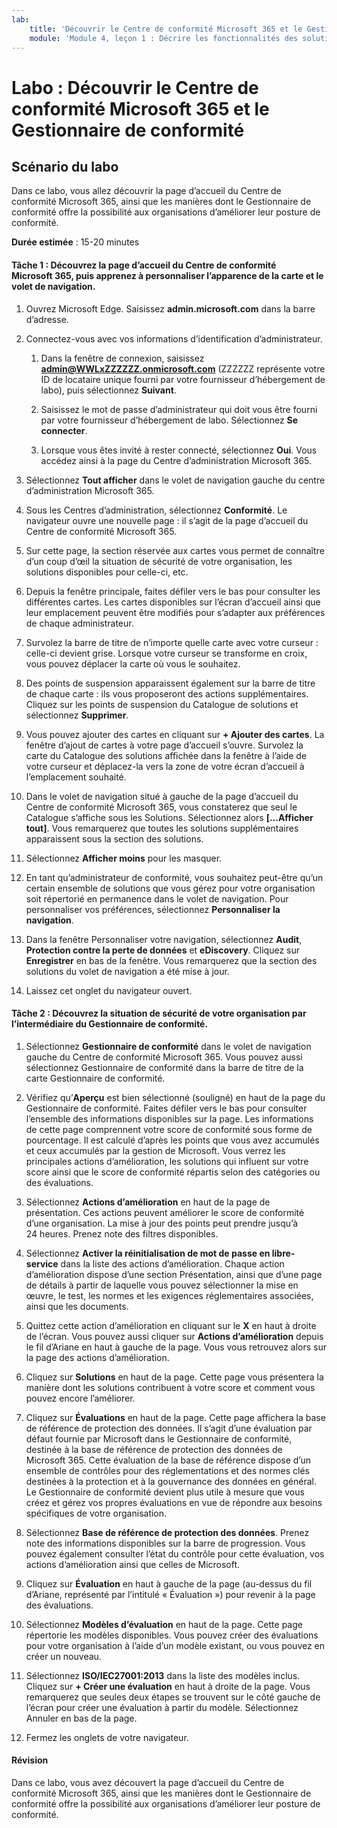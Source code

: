 ```yaml
---
lab:
    title: 'Découvrir le Centre de conformité Microsoft 365 et le Gestionnaire de conformité'
    module: 'Module 4, leçon 1 : Décrire les fonctionnalités des solutions de conformité Microsoft : Décrire les fonctionnalités de gestion de la conformité de Microsoft'
---
```



# Labo : Découvrir le Centre de conformité Microsoft 365 et le Gestionnaire de conformité

## Scénario du labo
Dans ce labo, vous allez découvrir la page d’accueil du Centre de conformité Microsoft 365, ainsi que les manières dont le Gestionnaire de conformité offre la possibilité aux organisations d’améliorer leur posture de conformité.


**Durée estimée** : 15-20 minutes

#### Tâche 1 : Découvrez la page d’accueil du Centre de conformité Microsoft 365, puis apprenez à personnaliser l’apparence de la carte et le volet de navigation.

1.	Ouvrez Microsoft Edge. Saisissez **admin.microsoft.com** dans la barre d’adresse.

1. Connectez-vous avec vos informations d’identification d’administrateur.
    1. Dans la fenêtre de connexion, saisissez **admin@WWLxZZZZZZ.onmicrosoft.com** (ZZZZZZ représente votre ID de locataire unique fourni par votre fournisseur d’hébergement de labo), puis sélectionnez **Suivant**.
    
    1. Saisissez le mot de passe d’administrateur qui doit vous être fourni par votre fournisseur d’hébergement de labo. Sélectionnez **Se connecter**.
    1. Lorsque vous êtes invité à rester connecté, sélectionnez **Oui**. Vous accédez ainsi à la page du Centre d’administration Microsoft 365.

1. Sélectionnez **Tout afficher** dans le volet de navigation gauche du centre d’administration Microsoft 365.

1. Sous les Centres d’administration, sélectionnez **Conformité**.  Le navigateur ouvre une nouvelle page : il s’agit de la page d’accueil du Centre de conformité Microsoft 365.  
1. Sur cette page, la section réservée aux cartes vous permet de connaître d’un coup d’œil la situation de sécurité de votre organisation, les solutions disponibles pour celle-ci, etc.
1. Depuis la fenêtre principale, faites défiler vers le bas pour consulter les différentes cartes. Les cartes disponibles sur l’écran d’accueil ainsi que leur emplacement peuvent être modifiés pour s’adapter aux préférences de chaque administrateur.  
1. Survolez la barre de titre de n’importe quelle carte avec votre curseur : celle-ci devient grise.  Lorsque votre curseur se transforme en croix, vous pouvez déplacer la carte où vous le souhaitez.
1. Des points de suspension apparaissent également sur la barre de titre de chaque carte : ils vous proposeront des actions supplémentaires.  Cliquez sur les points de suspension du Catalogue de solutions et sélectionnez **Supprimer**.
1. Vous pouvez ajouter des cartes en cliquant sur **+ Ajouter des cartes**.  La fenêtre d’ajout de cartes à votre page d’accueil s’ouvre.  Survolez la carte du Catalogue des solutions affichée dans la fenêtre à l’aide de votre curseur et déplacez-la vers la zone de votre écran d’accueil à l’emplacement souhaité.
1. Dans le volet de navigation situé à gauche de la page d’accueil du Centre de conformité Microsoft 365, vous constaterez que seul le Catalogue s’affiche sous les Solutions.  Sélectionnez alors **[…Afficher tout]**.  Vous remarquerez que toutes les solutions supplémentaires apparaissent sous la section des solutions.  
1. Sélectionnez **Afficher moins** pour les masquer.
1. En tant qu’administrateur de conformité, vous souhaitez peut-être qu’un certain ensemble de solutions que vous gérez pour votre organisation soit répertorié en permanence dans le volet de navigation.  Pour personnaliser vos préférences, sélectionnez **Personnaliser la navigation**.  
1. Dans la fenêtre Personnaliser votre navigation, sélectionnez **Audit**, **Protection contre la perte de données** et **eDiscovery**.  Cliquez sur **Enregistrer** en bas de la fenêtre.  Vous remarquerez que la section des solutions du volet de navigation a été mise à jour.
1. Laissez cet onglet du navigateur ouvert.

#### Tâche 2 : Découvrez la situation de sécurité de votre organisation par l’intermédiaire du Gestionnaire de conformité.

1. Sélectionnez **Gestionnaire de conformité** dans le volet de navigation gauche du Centre de conformité Microsoft 365.  Vous pouvez aussi sélectionnez Gestionnaire de conformité dans la barre de titre de la carte Gestionnaire de conformité.

1. Vérifiez qu’**Aperçu** est bien sélectionné (souligné) en haut de la page du Gestionnaire de conformité. Faites défiler vers le bas pour consulter l’ensemble des informations disponibles sur la page.  Les informations de cette page comprennent votre score de conformité sous forme de pourcentage. Il est calculé d’après les points que vous avez accumulés et ceux accumulés par la gestion de Microsoft.   Vous verrez les principales actions d’amélioration, les solutions qui influent sur votre score ainsi que le score de conformité répartis selon des catégories ou des évaluations.

1. Sélectionnez **Actions d’amélioration** en haut de la page de présentation.  Ces actions peuvent améliorer le score de conformité d’une organisation. La mise à jour des points peut prendre jusqu’à 24 heures.  Prenez note des filtres disponibles.

1. Sélectionnez **Activer la réinitialisation de mot de passe en libre-service** dans la liste des actions d’amélioration.  Chaque action d’amélioration dispose d’une section Présentation, ainsi que d’une page de détails à partir de laquelle vous pouvez sélectionner la mise en œuvre, le test, les normes et les exigences réglementaires associées, ainsi que les documents.

1. Quittez cette action d’amélioration en cliquant sur le **X** en haut à droite de l’écran.  Vous pouvez aussi cliquer sur **Actions d’amélioration** depuis le fil d’Ariane en haut à gauche de la page.  Vous vous retrouvez alors sur la page des actions d’amélioration.

1. Cliquez sur **Solutions** en haut de la page. Cette page vous présentera la manière dont les solutions contribuent à votre score et comment vous pouvez encore l’améliorer.

1. Cliquez sur **Évaluations** en haut de la page. Cette page affichera la base de référence de protection des données.  Il s’agit d’une évaluation par défaut fournie par Microsoft dans le Gestionnaire de conformité, destinée à la base de référence de protection des données de Microsoft 365.  Cette évaluation de la base de référence dispose d’un ensemble de contrôles pour des réglementations et des normes clés destinées à la protection et à la gouvernance des données en général. Le Gestionnaire de conformité devient plus utile à mesure que vous créez et gérez vos propres évaluations en vue de répondre aux besoins spécifiques de votre organisation.

1. Sélectionnez **Base de référence de protection des données**.  Prenez note des informations disponibles sur la barre de progression.  Vous pouvez également consulter l’état du contrôle pour cette évaluation, vos actions d’amélioration ainsi que celles de Microsoft.  

1. Cliquez sur **Évaluation** en haut à gauche de la page (au-dessus du fil d’Ariane, représenté par l’intitulé « Évaluation ») pour revenir à la page des évaluations.  

1. Sélectionnez **Modèles d’évaluation** en haut de la page.  Cette page répertorie les modèles disponibles. Vous pouvez créer des évaluations pour votre organisation à l’aide d’un modèle existant, ou vous pouvez en créer un nouveau.
 
1. Sélectionnez **ISO/IEC27001:2013** dans la liste des modèles inclus. Cliquez sur **+ Créer une évaluation** en haut à droite de la page.  Vous remarquerez que seules deux étapes se trouvent sur le côté gauche de l’écran pour créer une évaluation à partir du modèle.  Sélectionnez Annuler en bas de la page.

1. Fermez les onglets de votre navigateur.


#### Révision
Dans ce labo, vous avez découvert la page d’accueil du Centre de conformité Microsoft 365, ainsi que les manières dont le Gestionnaire de conformité offre la possibilité aux organisations d’améliorer leur posture de conformité.
